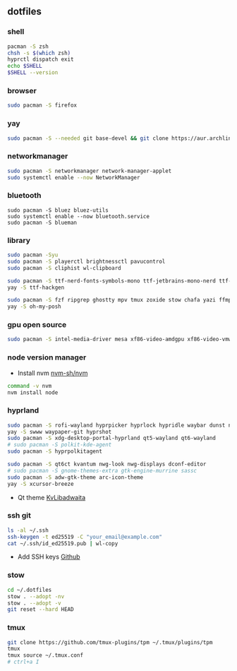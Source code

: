 ## dotfiles

### shell

```sh
pacman -S zsh
chsh -s $(which zsh)
hyprctl dispatch exit
echo $SHELL
$SHELL --version
```

### browser

```sh
sudo pacman -S firefox
```

### yay

```sh
sudo pacman -S --needed git base-devel && git clone https://aur.archlinux.org/yay.git && cd yay && makepkg -si
```

### networkmanager

```sh
sudo pacman -S networkmanager network-manager-applet
sudo systemctl enable --now NetworkManager
```

### bluetooth

```
sudo pacman -S bluez bluez-utils
sudo systemctl enable --now bluetooth.service
sudo pacman -S blueman
```

### library

```sh
sudo pacman -Syu
sudo pacman -S playerctl brightnessctl pavucontrol
sudo pacman -S cliphist wl-clipboard

sudo pacman -S ttf-nerd-fonts-symbols-mono ttf-jetbrains-mono-nerd ttf-font-awesome ttf-ubuntu-nerd
yay -S ttf-hackgen

sudo pacman -S fzf ripgrep ghostty mpv tmux zoxide stow chafa yazi ffmpegthumbnailer p7zip jq poppler fd imagemagick trash-cli unzip cargo neovim vim
yay -S oh-my-posh
```

### gpu open source

```sh
sudo pacman -S intel-media-driver mesa xf86-video-amdgpu xf86-video-vmware libva-intel-driver vulkan-intel xf86-video-ati xorg-server libva-mesa-driver vulkan-radeon xf86-video-nouveau xorg-xinit
```

### node version manager

- Install nvm [nvm-sh/nvm](https://github.com/nvm-sh/nvm)

```sh
command -v nvm
nvm install node
```

### hyprland

```sh
sudo pacman -S rofi-wayland hyprpicker hyprlock hypridle waybar dunst nautilus okular loupe
yay -S swww waypaper-git hyprshot
sudo pacman -S xdg-desktop-portal-hyprland qt5-wayland qt6-wayland
# sudo pacman -S polkit-kde-agent
sudo pacman -S hyprpolkitagent

sudo pacman -S qt6ct kvantum nwg-look nwg-displays dconf-editor
# sudo pacman -S gnome-themes-extra gtk-engine-murrine sassc
sudo pacman -S adw-gtk-theme arc-icon-theme
yay -S xcursor-breeze
```

- Qt theme [KvLibadwaita](https://github.com/GabePoel/KvLibadwaita)

### ssh git

```sh
ls -al ~/.ssh
ssh-keygen -t ed25519 -C "your_email@example.com"
cat ~/.ssh/id_ed25519.pub | wl-copy
```

- Add SSH keys [Github](https://github.com/settings/keys)

### stow

```sh
cd ~/.dotfiles
stow . --adopt -nv
stow . --adopt -v
git reset --hard HEAD
```

### tmux

```sh
git clone https://github.com/tmux-plugins/tpm ~/.tmux/plugins/tpm
tmux
tmux source ~/.tmux.conf
# ctrl+a I
```
